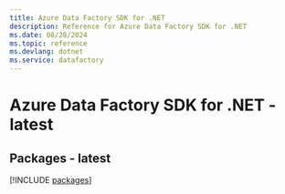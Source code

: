 ```yaml
---
title: Azure Data Factory SDK for .NET
description: Reference for Azure Data Factory SDK for .NET
ms.date: 08/28/2024
ms.topic: reference
ms.devlang: dotnet
ms.service: datafactory
---
```

# Azure Data Factory SDK for .NET - latest
## Packages - latest
[!INCLUDE [packages](data-factory-index.md)]